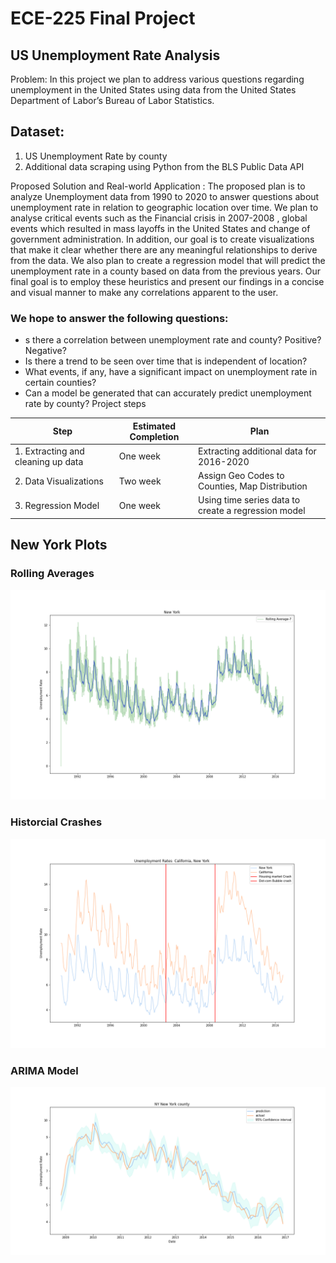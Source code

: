 # ECE-225 Final Project

## US Unemployment Rate Analysis
Problem:
In this project we plan to address various questions regarding unemployment in the United States
using data from the United States Department of Labor’s Bureau of Labor Statistics.

## Dataset:
1. US Unemployment Rate by county
2. Additional data scraping using Python from the BLS Public Data API


Proposed Solution and Real-world Application :
The proposed plan is to analyze Unemployment data from 1990 to 2020 to answer questions
about unemployment rate in relation to geographic location over time. We plan to analyse critical
events such as the Financial crisis in 2007-2008 , global events which resulted in mass layoffs in
the United States and change of government administration. In addition, our goal is to create
visualizations that make it clear whether there are any meaningful relationships to derive from
the data. We also plan to create a regression model that will predict the unemployment rate in a
county based on data from the previous years. Our final goal is to employ these heuristics and
present our findings in a concise and visual manner to make any correlations apparent to the
user.


### We hope to answer the following questions:

- s there a correlation between unemployment rate and county? Positive? Negative?
- Is there a trend to be seen over time that is independent of location?
- What events, if any, have a significant impact on unemployment rate in certain counties?
- Can a model be generated that can accurately predict unemployment rate by county?
Project steps

| Step | Estimated Completion | Plan |
|---|---|---|
| 1. Extracting and cleaning up data |One week |Extracting additional data for 2016-2020|
|2. Data Visualizations| Two week| Assign Geo Codes to Counties, Map Distribution|
|3. Regression Model| One week |Using time series data to create a regression model|

## New York Plots 

### Rolling Averages
![alt text](https://github.com/ArthDh/ECE-225/blob/dev/Images/ny_rolling_avg.png "Rolling Averages")

### Historcial Crashes
![alt text](https://github.com/ArthDh/ECE-225/blob/dev/Images/ny_ca_events.png)

### ARIMA Model
![alt text](https://github.com/ArthDh/ECE-225/blob/dev/Images/ny_county_model.png)
